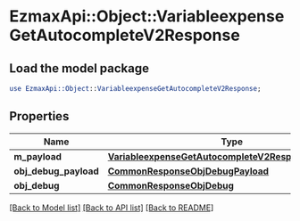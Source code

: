 # EzmaxApi::Object::VariableexpenseGetAutocompleteV2Response

## Load the model package
```perl
use EzmaxApi::Object::VariableexpenseGetAutocompleteV2Response;
```

## Properties
Name | Type | Description | Notes
------------ | ------------- | ------------- | -------------
**m_payload** | [**VariableexpenseGetAutocompleteV2ResponseMPayload**](VariableexpenseGetAutocompleteV2ResponseMPayload.md) |  | 
**obj_debug_payload** | [**CommonResponseObjDebugPayload**](CommonResponseObjDebugPayload.md) |  | [optional] 
**obj_debug** | [**CommonResponseObjDebug**](CommonResponseObjDebug.md) |  | [optional] 

[[Back to Model list]](../README.md#documentation-for-models) [[Back to API list]](../README.md#documentation-for-api-endpoints) [[Back to README]](../README.md)


